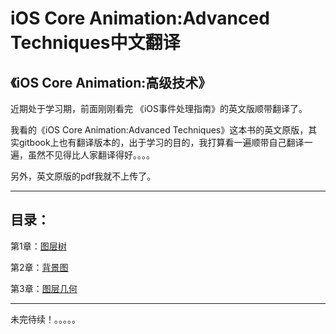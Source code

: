 # iOS Core Animation:Advanced Techniques中文翻译

## 《iOS Core Animation:高级技术》

近期处于学习期，前面刚刚看完 《iOS事件处理指南》的英文版顺带翻译了。

我看的《iOS Core Animation:Advanced Techniques》这本书的英文原版，其实gitbook上也有翻译版本的，出于学习的目的，我打算看一遍顺带自己翻译一遍，虽然不见得比人家翻译得好。。。。

另外，英文原版的pdf我就不上传了。

--------------------------------
## 目录：


第1章：[图层树](https://github.com/BladeTail/ios_core_anination-advanced_techniques/blob/master/1.the%20Layer%20Tree/the%20Lyaer%20Tree.md)

第2章：[背景图](https://github.com/BladeTail/ios_core_anination-advanced_techniques/blob/master/2.the%20Backing%20Image/the%20Backing%20Image.md)

第3章：[图层几何](https://github.com/BladeTail/ios_core_anination-advanced_techniques/blob/master/3.Layer%20Geometry/3.Layer%20Geometry.md)

--------------------------------
未完待续！。。。。。
